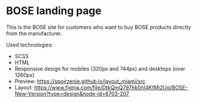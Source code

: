 # BOSE landing page

This is the BOSE site for customers who want to buy BOSE products directly from the manufacturer.

Used technologies: 
- SCSS
- HTML
- Responsive design for mobiles (320px and 744px) and desktops (over 1260px)
- Preview: https://spojrzenie.github.io/layout_miami/src
- Layout: https://www.figma.com/file/DtkQmQ797hk0nI4KfMi2Uq/BOSE-New-Version?type=design&node-id=6703-207
